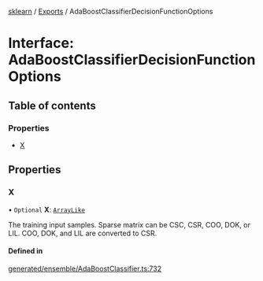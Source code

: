 [sklearn](../readme.md) / [Exports](../modules.md) / AdaBoostClassifierDecisionFunctionOptions

# Interface: AdaBoostClassifierDecisionFunctionOptions

## Table of contents

### Properties

- [X](AdaBoostClassifierDecisionFunctionOptions.md#x)

## Properties

### X

• `Optional` **X**: [`ArrayLike`](../modules.md#arraylike)

The training input samples. Sparse matrix can be CSC, CSR, COO, DOK, or LIL. COO, DOK, and LIL are converted to CSR.

#### Defined in

[generated/ensemble/AdaBoostClassifier.ts:732](https://github.com/transitive-bullshit/scikit-learn-ts/blob/367336a/packages/sklearn/src/generated/ensemble/AdaBoostClassifier.ts#L732)
